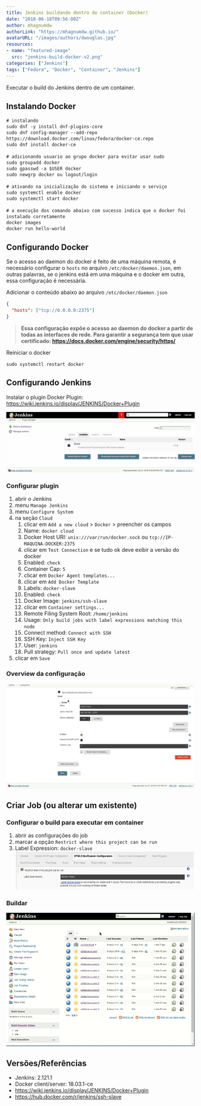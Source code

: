 ```yaml
---
title: Jenkins buildando dentro de container (Docker)
date: "2018-06-18T09:56:00Z"
author: mhagnumdw
authorLink: "https://mhagnumdw.github.io/"
avatarURL: "/images/authors/dwouglas.jpg"
resources:
- name: "featured-image"
  src: "jenkins-build-docker-v2.png"
categories: ["Jenkins"]
tags: ["Fedora", "Docker", "Container", "Jenkins"]
---
```


Executar o build do Jenkins dentro de um container.

<!--more-->

## Instalando Docker

```shell
# instalando
sudo dnf -y install dnf-plugins-core
sudo dnf config-manager --add-repo https://download.docker.com/linux/fedora/docker-ce.repo
sudo dnf install docker-ce

# adicionando usuario ao grupo docker para evitar usar sudo
sudo groupadd docker
sudo gpasswd -a $USER docker
sudo newgrp docker ou logout/login

# ativando na inicialização do sistema e iniciando o serviço
sudo systemctl enable docker
sudo systemctl start docker

# a execução dos comando abaixo com sucesso indica que o docker foi instalado corretamente
docker images
docker run hello-world
```

## Configurando Docker

Se o acesso ao daemon do docker é feito de uma máquina remota, é necessário configurar o `hosts` no arquivo `/etc/docker/daemon.json`, em outras palavras, se o jenkins está em uma máquina e o docker em outra, essa configuração é necessária.

Adicionar o conteúdo abaixo ao arquivo `/etc/docker/daemon.json`

```json
{
  "hosts": ["tcp://0.0.0.0:2375"]
}
```

> **Essa configuração expõe o acesso ao daemon do docker a partir de todas as interfaces de rede. Para garantir a segurança tem que usar certificado: <https://docs.docker.com/engine/security/https/>**

Reiniciar o docker

```shell
sudo systemctl restart docker
```

## Configurando Jenkins

Instalar o plugin Docker Plugin: <https://wiki.jenkins.io/display/JENKINS/Docker+Plugin>

![Jenkins - Instalando plugin Docker](instalando-plugin-docker.png)

### Configurar plugin

1. abrir o Jenkins
1. menu `Manage Jenkins`
1. menu `Configure System`
1. na seção `Cloud`
   1. clicar em `Add a new cloud` > `Docker` > preencher os campos
   1. Name: `docker cloud`
   1. Docker Host URI: `unix:///var/run/docker.sock` ou `tcp://IP-MAQUINA-DOCKER:2375`
   1. clicar em `Test Connection` e se tudo ok deve exibir a versão do docker
   1. Enabled: `check`
   1. Container Cap: `5`
   1. clicar em `Docker Agent templates...`
   1. clicar em `Add Docker Template`
   1. Labels: `docker-slave`
   1. Enabled: `check`
   1. Docker Image: `jenkins/ssh-slave`
   1. clicar em `Container settings...`
   1. Remote Filing System Root: `/home/jenkins`
   1. Usage: `Only build jobs with label expressions matching this node`
   1. Connect method: `Connect with SSH`
   1. SSH Key: `Inject SSH Key`
   1. User: `jenkins`
   1. Pull strategy: `Pull once and update latest`
1. clicar em `Save`

### Overview da configuração

![Jenkins - Docker Conf Overview](plugin-docker-conf-overview.gif)

## Criar Job (ou alterar um existente)

### Configurar o build para executar em container

1. abrir as configurações do job
1. marcar a opção `Restrict where this project can be run`
1. Label Expression: `docker-slave`
![Jenkins - Restrict where this project can be run](restrict-where-this-project-can-be-run.png)

### Buildar

![Jenkins - Buildando dentro de container](buildando-dentro-de-container.gif)

## Versões/Referências

- Jenkins: 2.121.1
- Docker client/server: 18.03.1-ce
- <https://wiki.jenkins.io/display/JENKINS/Docker+Plugin>
- <https://hub.docker.com/r/jenkins/ssh-slave>
